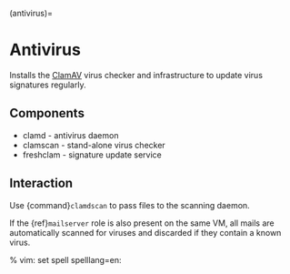 (antivirus)=

# Antivirus

Installs the [ClamAV] virus checker and infrastructure to update virus
signatures regularly.

## Components

- clamd - antivirus daemon
- clamscan - stand-alone virus checker
- freshclam - signature update service

## Interaction

Use {command}`clamdscan` to pass files to the scanning daemon.

If the {ref}`mailserver` role is also present on the same VM, all mails are
automatically scanned for viruses and discarded if they contain a known virus.

% vim: set spell spelllang=en:

[clamav]: http://www.clamav.net
